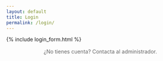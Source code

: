 ```yaml
---
layout: default
title: Login
permalink: /login/
---
```


{% include login_form.html %}

<p class="login-footer">¿No tienes cuenta? Contacta al administrador.</p>

<style>
.login-footer {
  text-align: center;
  margin-top: 1rem;
  color: #666;
}
</style>
